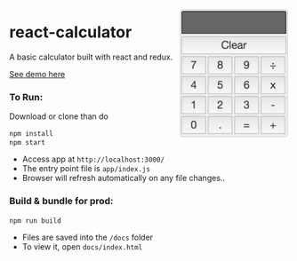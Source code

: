 [<img src="/docs/screenshot.png" align="right" alt="React Calculator Demo" width="200px">](https://pheintzelman.github.io/react-calculator/)
# react-calculator
A basic calculator built with react and redux. 

[See demo here](https://pheintzelman.github.io/react-calculator/) 

### To Run:
Download or clone than do

```
npm install
npm start
```

* Access app at `http://localhost:3000/`
* The entry point file is `app/index.js`
* Browser will refresh automatically on any file changes..


### Build & bundle for prod:
```
npm run build
```

* Files are saved into the `/docs` folder
* To view it, open `docs/index.html`